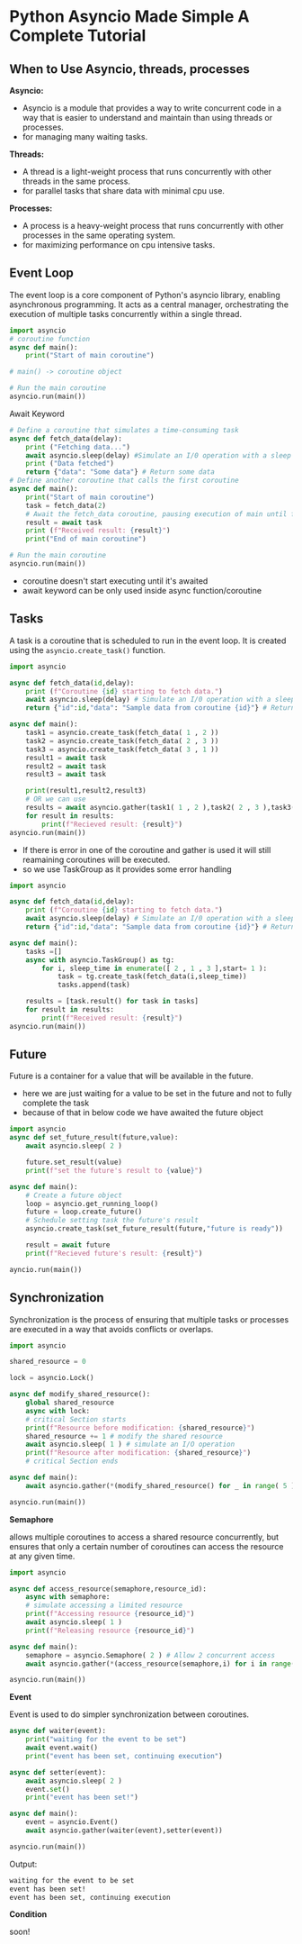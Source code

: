 # Python Asyncio Made Simple A Complete Tutorial

## When to Use Asyncio, threads, processes

**Asyncio:**
- Asyncio is a module that provides a way to write concurrent code in a way that is easier to understand and maintain than using threads or processes.
- for managing many waiting tasks.

**Threads:**
- A thread is a light-weight process that runs concurrently with other threads in the same process.
- for parallel tasks that share data with minimal cpu use.

**Processes:**
- A process is a heavy-weight process that runs concurrently with other processes in the same operating system.
- for maximizing performance on cpu intensive tasks.

## Event Loop

The event loop is a core component of Python's asyncio library, enabling asynchronous programming. It acts
as a central manager, orchestrating the execution of multiple tasks concurrently within a single thread.

```python
import asyncio
# coroutine function
async def main():
    print("Start of main coroutine")

# main() -> coroutine object

# Run the main coroutine
asyncio.run(main())
```
Await Keyword

```python
# Define a coroutine that simulates a time-consuming task
async def fetch_data(delay):
    print ("Fetching data...")
    await asyncio.sleep(delay) #Simulate an I/0 operation with a sleep
    print ("Data fetched")
    return {"data": "Some data"} # Return some data
# Define another coroutine that calls the first coroutine
async def main():
    print("Start of main coroutine")
    task = fetch_data(2)
    # Await the fetch_data coroutine, pausing execution of main until fetch_data completes
    result = await task
    print (f"Received result: {result}")
    print("End of main coroutine")

# Run the main coroutine
asyncio.run(main())
```
- coroutine doesn't start executing until it's awaited
- await keyword can be only used inside async function/coroutine

## Tasks

A task is a coroutine that is scheduled to run in the event loop. It is created using the
`asyncio.create_task()` function.

```python
import asyncio

async def fetch_data(id,delay):
    print (f"Coroutine {id} starting to fetch data.")
    await asyncio.sleep(delay) # Simulate an I/0 operation with a sleep
    return {"id":id,"data": "Sample data from coroutine {id}"} # Return some data

async def main():
    task1 = asyncio.create_task(fetch_data( 1 , 2 ))
    task2 = asyncio.create_task(fetch_data( 2 , 3 ))
    task3 = asyncio.create_task(fetch_data( 3 , 1 ))
    result1 = await task
    result2 = await task
    result3 = await task

    print(result1,result2,result3)
    # OR we can use
    results = await asyncio.gather(task1( 1 , 2 ),task2( 2 , 3 ),task3( 3 , 1 ))
    for result in results:
        print(f"Recieved result: {result}")
asyncio.run(main())
```
- If there is error in one of the coroutine and gather is used it will still reamaining coroutines will be executed.
- so we use TaskGroup as it provides some error handling

```python
import asyncio

async def fetch_data(id,delay):
    print (f"Coroutine {id} starting to fetch data.")
    await asyncio.sleep(delay) # Simulate an I/0 operation with a sleep
    return {"id":id,"data": "Sample data from coroutine {id}"} # Return some data

async def main():
    tasks =[]
    async with asyncio.TaskGroup() as tg:
        for i, sleep_time in enumerate([ 2 , 1 , 3 ],start= 1 ):
            task = tg.create_task(fetch_data(i,sleep_time))
            tasks.append(task)

    results = [task.result() for task in tasks]
    for result in results:
        print(f"Received result: {result}")
asyncio.run(main())
```
## Future

Future is a container for a value that will be available in the future.

- here we are just waiting for a value to be set in the future and not to fully complete the task
- because of that in below code we have awaited the future object

```python
import asyncio
async def set_future_result(future,value):
    await asyncio.sleep( 2 )

    future.set_result(value)
    print(f"set the future's result to {value}")

async def main():
    # Create a future object
    loop = asyncio.get_running_loop()
    future = loop.create_future()
    # Schedule setting task the future's result
    asyncio.create_task(set_future_result(future,"future is ready"))

    result = await future
    print(f"Recieved future's result: {result}")

ayncio.run(main())
```

## Synchronization

Synchronization is the process of ensuring that multiple tasks or processes are executed in a way that avoids
conflicts or overlaps.

```python
import asyncio

shared_resource = 0

lock = asyncio.Lock()

async def modify_shared_resource():
    global shared_resource
    async with lock:
    # critical Section starts
    print(f"Resource before modification: {shared_resource}")
    shared_resource += 1 # modify the shared resource
    await asyncio.sleep( 1 ) # simulate an I/O operation
    print(f"Resource after modification: {shared_resource}")
    # critical Section ends

async def main():
    await asyncio.gather(*(modify_shared_resource() for _ in range( 5 )))

asyncio.run(main())
```
**Semaphore**

allows multiple coroutines to access a shared resource concurrently, but ensures that only a certain number of
coroutines can access the resource at any given time.

```python
import asyncio

async def access_resource(semaphore,resource_id):
    async with semaphore:
    # simulate accessing a limited resource
    print(f"Accessing resource {resource_id}")
    await asyncio.sleep( 1 )
    print(f"Releasing resource {resource_id}")

async def main():
    semaphore = asyncio.Semaphore( 2 ) # Allow 2 concurrent access
    await asyncio.gather(*(access_resource(semaphore,i) for i in range( 5 )))

asyncio.run(main())
```
**Event**


Event is used to do simpler synchronization between coroutines.

```python
async def waiter(event):
    print("waiting for the event to be set")
    await event.wait()
    print("event has been set, continuing execution")

async def setter(event):
    await asyncio.sleep( 2 )
    event.set()
    print("event has been set!")

async def main():
    event = asyncio.Event()
    await asyncio.gather(waiter(event),setter(event))

asyncio.run(main())
```
Output:
```bash
waiting for the event to be set
event has been set!
event has been set, continuing execution
```
**Condition**

soon!


